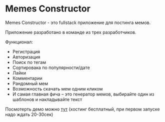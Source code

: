 # Memes Constructor

Memes Constructor - это fullstack приложение для постинга мемов.

Приложение разработано в команде из трех разработчиков.

Функционал:
- Регистрация
- Авторизация
- Поиск по тегам
- Сортировака по популярности/дате
- Лайки
- Комментарии
- Рандомный мем
- Возможность скачать мем одним кликом
- И самая главная фича – это генератор мемов, выбирайте один из шаблонов и накладывайте текст

Посмотерть демо можно [тут](https://memes-constructor.herokuapp.com/) (хостинг бесплатный, при первом запуске надо ждать 20-30сек)
